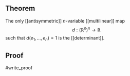 ## Theorem
The only [[antisymmetric]] $n$-variable [[multilinear]] map $$d: (\mathbb R^n)^n \to \mathbb R$$ such that $d(e_1,\dots,e_n) =1$ is the [[determinant]].
## Proof
#write_proof 